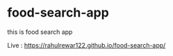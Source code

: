 # food-search-app
this is food search app

Live :  https://rahulrewar122.github.io/food-search-app/
